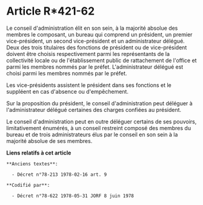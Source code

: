 # Article R*421-62

Le conseil d'administration élit en son sein, à la majorité absolue des membres le composant, un bureau qui comprend un
président, un premier vice-président, un second vice-président et un administrateur délégué. Deux des trois titulaires des
fonctions de président ou de vice-président doivent être choisis respectivement parmi les représentants de la collectivité
locale ou de l'établissement public de rattachement de l'office et parmi les membres nommés par le préfet. L'administrateur
délégué est choisi parmi les membres nommés par le préfet.

Les vice-présidents assistent le président dans ses fonctions et le suppléent en cas d'absence ou d'empêchement.

Sur la proposition du président, le conseil d'administration peut déléguer à l'administrateur délégué certaines des charges
confiées au président.

Le conseil d'administration peut en outre déléguer certains de ses pouvoirs, limitativement énumérés, à un conseil restreint
composé des membres du bureau et de trois administrateurs élus par le conseil en son sein à la majorité absolue de ses
membres.

**Liens relatifs à cet article**

	**Anciens textes**:

	  - Décret n°78-213 1978-02-16 art. 9

	**Codifié par**:

	  - Décret n°78-622 1978-05-31 JORF 8 juin 1978
